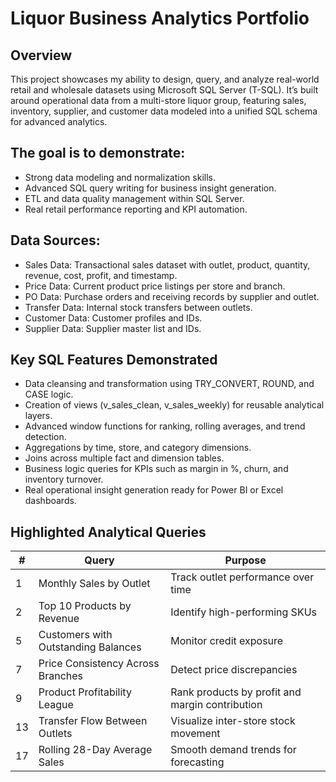 # Liquor Business Analytics Portfolio

## Overview
This project showcases my ability to design, query, and analyze real-world retail and wholesale datasets using Microsoft SQL Server (T-SQL).
It’s built around operational data from a multi-store liquor group, featuring sales, inventory, supplier, and customer data modeled into a unified SQL schema for advanced analytics.

## The goal is to demonstrate:
- Strong data modeling and normalization skills.
- Advanced SQL query writing for business insight generation.
- ETL and data quality management within SQL Server.
- Real retail performance reporting and KPI automation.

## Data Sources:
- Sales Data: Transactional sales dataset with outlet, product, quantity, revenue, cost, profit, and timestamp.
- Price Data: Current product price listings per store and branch.
- PO Data: Purchase orders and receiving records by supplier and outlet.
- Transfer Data: Internal stock transfers between outlets.
- Customer Data: Customer profiles and IDs.
- Supplier Data: Supplier master list and IDs.

## Key SQL Features Demonstrated
- Data cleansing and transformation using TRY_CONVERT, ROUND, and CASE logic.
- Creation of views (v_sales_clean, v_sales_weekly) for reusable analytical layers.
- Advanced window functions for ranking, rolling averages, and trend detection.
- Aggregations by time, store, and category dimensions.
- Joins across multiple fact and dimension tables.
- Business logic queries for KPIs such as margin in %, churn, and inventory turnover.
- Real operational insight generation ready for Power BI or Excel dashboards.

## Highlighted Analytical Queries
| #  | Query                               | Purpose                                         |
| -- | ----------------------------------- | ----------------------------------------------- |
| 1  | Monthly Sales by Outlet             | Track outlet performance over time              |
| 2  | Top 10 Products by Revenue          | Identify high-performing SKUs                   |
| 5  | Customers with Outstanding Balances | Monitor credit exposure                         |
| 7  | Price Consistency Across Branches   | Detect price discrepancies                      |
| 9  | Product Profitability League        | Rank products by profit and margin contribution |
| 13 | Transfer Flow Between Outlets       | Visualize inter-store stock movement            |
| 17 | Rolling 28-Day Average Sales        | Smooth demand trends for forecasting            |
